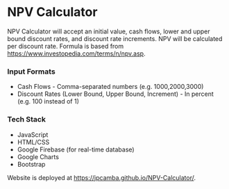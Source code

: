 # NPV Calculator

NPV Calculator will accept an initial value, cash flows, lower and upper bound discount rates, and discount rate increments. NPV will be calculated per discount rate. Formula is based from https://www.investopedia.com/terms/n/npv.asp.

### Input Formats
* Cash Flows - Comma-separated numbers (e.g. 1000,2000,3000)
* Discount Rates (Lower Bound, Upper Bound, Increment) - In percent (e.g. 100 instead of 1)

### Tech Stack
* JavaScript
* HTML/CSS
* Google Firebase (for real-time database)
* Google Charts
* Bootstrap

Website is deployed at https://jpcamba.github.io/NPV-Calculator/.
